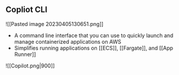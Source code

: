 ## Copliot CLI
![[Pasted image 20230405130651.png]]
- A command line interface that you can use to quickly launch and manage containerized applications on AWS
- Simplifies running applications on [[ECS]], [[Fargate]], and [[App Runner]]

![[Copilot.png|900]]